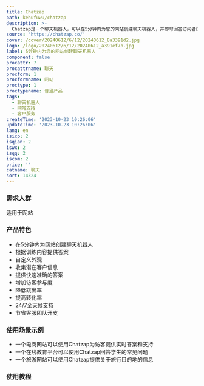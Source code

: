 ```yaml
---
title: Chatzap
path: kehufuwu/chatzap
description: >-
  Chatzap是一个聊天机器人，可以在5分钟内为您的网站创建聊天机器人，并即时回答访问者的问题。它可以根据训练内容提供答案，您可以通过给聊天机器人提供网站链接或直接输入所需知识来训练它。您可以轻松自定义聊天机器人的外观，使其与您的网站风格无缝融合。聊天机器人还可以收集潜在客户信息，提供快速准确的答案，增加访客参与度，降低跳出率，提高转化率。Chatzap提供24/7全天候支持，节省客服团队的开支，让您能够将资源投入到更重要的领域。
source: 'https://chatzap.co/'
cover: /cover/20240612/6/12/20240612_8a3391d2.jpg
logo: /logo/20240612/6/12/20240612_a391ef7b.jpg
label: 5分钟内为您的网站创建聊天机器人
component: false
procattr: 7
procattrname: 聊天
procform: 1
procformname: 网站
proctype: 1
proctypename: 普通产品
tags:
  - 聊天机器人
  - 网站支持
  - 客户服务
createTime: '2023-10-23 10:26:06'
updateTime: '2023-10-23 10:26:06'
lang: en
isicp: 2
isqian: 2
iswx: 2
isqq: 2
iscom: 2
price: ''
catname: 聊天
sort: 14324
---
```




### 需求人群
适用于网站

### 产品特色
- 在5分钟内为网站创建聊天机器人
- 根据训练内容提供答案
- 自定义外观
- 收集潜在客户信息
- 提供快速准确的答案
- 增加访客参与度
- 降低跳出率
- 提高转化率
- 24/7全天候支持
- 节省客服团队开支

### 使用场景示例
- 一个电商网站可以使用Chatzap为访客提供实时答案和支持
- 一个在线教育平台可以使用Chatzap回答学生的常见问题
- 一个旅游网站可以使用Chatzap提供关于旅行目的地的信息

### 使用教程


  
